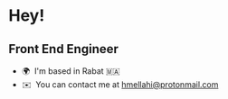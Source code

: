 Hey!
=====================================================================================================================================

Front End Engineer
-------------------------------

* 🌍  I'm based in Rabat 🇲🇦
* ✉️  You can contact me at [hmellahi@protonmail.com](mailto:hmellahi@protonmail.com)
